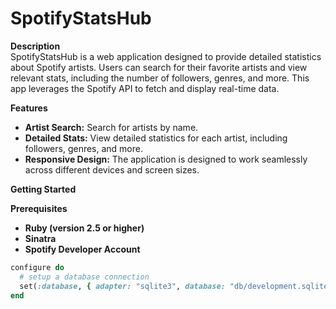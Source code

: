 # **SpotifyStatsHub**

**Description**  
SpotifyStatsHub is a web application designed to provide detailed statistics about Spotify artists. Users can search for their favorite artists and view relevant stats, including the number of followers, genres, and more. This app leverages the Spotify API to fetch and display real-time data.

**Features**  
- **Artist Search:** Search for artists by name.  
- **Detailed Stats:** View detailed statistics for each artist, including followers, genres, and more.  
- **Responsive Design:** The application is designed to work seamlessly across different devices and screen sizes.

**Getting Started**

**Prerequisites**  
- **Ruby (version 2.5 or higher)**  
- **Sinatra**  
- **Spotify Developer Account**


```ruby
configure do
  # setup a database connection
  set(:database, { adapter: "sqlite3", database: "db/development.sqlite3" })
end
```
